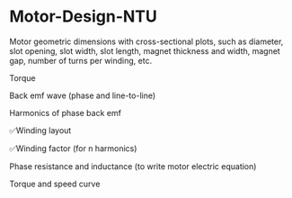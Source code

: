 # Motor-Design-NTU
Motor geometric dimensions with cross-sectional plots, such as diameter, slot opening, slot width, slot length, magnet thickness and width, magnet gap, number of turns per winding, etc.

Torque

Back emf wave (phase and line-to-line)

Harmonics of phase back emf 

✅Winding layout

✅Winding factor (for n harmonics)

Phase resistance and inductance (to write motor electric equation)

Torque and speed curve
